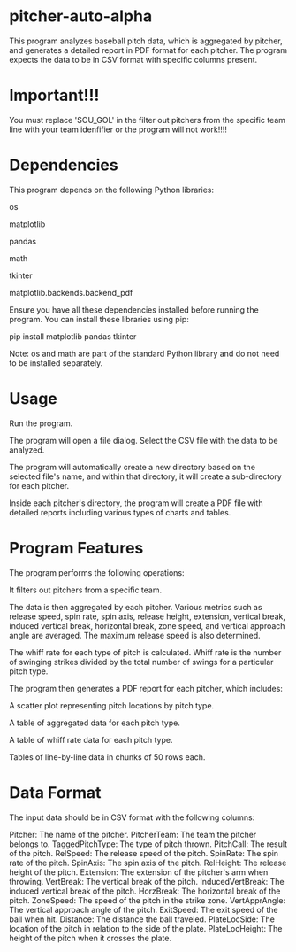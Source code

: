 # pitcher-auto-alpha

This program analyzes baseball pitch data, which is aggregated by pitcher, and generates a detailed report in PDF format for each pitcher. The program expects the data to be in CSV format with specific columns present.

# Important!!!
You must replace 'SOU_GOL' in the filter out pitchers from the specific team line with your team idenfifier or the program will not work!!!!

# Dependencies
This program depends on the following Python libraries:

os

matplotlib

pandas

math

tkinter

matplotlib.backends.backend_pdf

Ensure you have all these dependencies installed before running the program. You can install these libraries using pip:

pip install matplotlib pandas tkinter

Note: os and math are part of the standard Python library and do not need to be installed separately.

# Usage
Run the program.

The program will open a file dialog. Select the CSV file with the data to be analyzed.

The program will automatically create a new directory based on the selected file's name, and within that directory, it will create a sub-directory for each pitcher.

Inside each pitcher's directory, the program will create a PDF file with detailed reports including various types of charts and tables.

# Program Features
The program performs the following operations:

It filters out pitchers from a specific team.

The data is then aggregated by each pitcher. Various metrics such as release speed, spin rate, spin axis, release height, extension, vertical break, induced vertical break, horizontal break, zone speed, and vertical approach angle are averaged. The maximum release speed is also determined.

The whiff rate for each type of pitch is calculated. Whiff rate is the number of swinging strikes divided by the total number of swings for a particular pitch type.

The program then generates a PDF report for each pitcher, which includes:

A scatter plot representing pitch locations by pitch type.

A table of aggregated data for each pitch type.

A table of whiff rate data for each pitch type.

Tables of line-by-line data in chunks of 50 rows each.

# Data Format
The input data should be in CSV format with the following columns:

Pitcher: The name of the pitcher.
PitcherTeam: The team the pitcher belongs to.
TaggedPitchType: The type of pitch thrown.
PitchCall: The result of the pitch.
RelSpeed: The release speed of the pitch.
SpinRate: The spin rate of the pitch.
SpinAxis: The spin axis of the pitch.
RelHeight: The release height of the pitch.
Extension: The extension of the pitcher's arm when throwing.
VertBreak: The vertical break of the pitch.
InducedVertBreak: The induced vertical break of the pitch.
HorzBreak: The horizontal break of the pitch.
ZoneSpeed: The speed of the pitch in the strike zone.
VertApprAngle: The vertical approach angle of the pitch.
ExitSpeed: The exit speed of the ball when hit.
Distance: The distance the ball traveled.
PlateLocSide: The location of the pitch in relation to the side of the plate.
PlateLocHeight: The height of the pitch when it crosses the plate.
